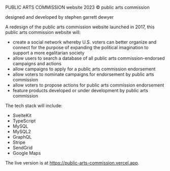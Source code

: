 PUBLIC ARTS COMMISSION website 2023
© public arts commission

designed and developed by stephen garrett dewyer

A redesign of the public arts commission website launched in 2017, this public arts commission website will:
- create a social network whereby U.S. voters can better organize and connect for the purpose of expanding the political imagination to support a more egalitarian society
- allow users to search a database of all public arts commission-endorsed campaigns and actions
- allow campaigns to apply for a public arts commission endorsement
- allow voters to nominate campaigns for endorsement by public arts commission
- allow voters to propose actions for public arts commission endorsement
- feature products developed or under development by public arts commission

The tech stack will include:
- SvelteKit
- TypeScript
- MySQL
- MySQL2
- GraphQL
- Stripe
- SendGrid
- Google Maps

The live version is at https://public-arts-commission.vercel.app.
